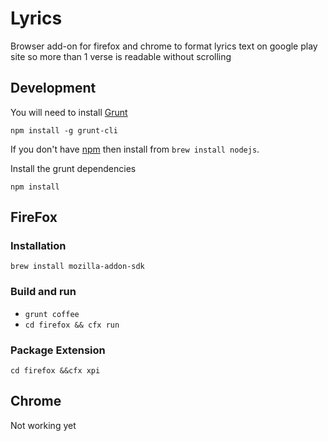 # Lyrics

Browser add-on for firefox and chrome to format lyrics text on google play site so more than 1 verse is readable without scrolling

## Development

You will need to install [Grunt](http://gruntjs.com/getting-started)

`npm install -g grunt-cli`

If you don't have [npm](https://www.npmjs.com/) then install from `brew install nodejs`.

Install the grunt dependencies

`npm install`

## FireFox

### Installation

`brew install mozilla-addon-sdk`

### Build and run

* `grunt coffee`
* `cd firefox && cfx run`

### Package Extension

`cd firefox &&cfx xpi`

## Chrome

Not working yet
